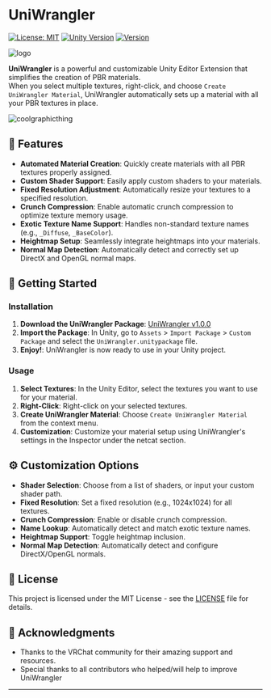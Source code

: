 # UniWrangler

[![License: MIT](https://img.shields.io/badge/License-MIT-yellow.svg)](https://opensource.org/licenses/MIT)
[![Unity Version](https://img.shields.io/badge/Unity-2019.3%2B-blue.svg)](https://unity.com/releases/2019-lts)
[![Version](https://img.shields.io/badge/Version-1.0.0-brightgreen.svg)](https://github.com/netcatvr/UniWrangler/releases)

![logo](https://data.netcat.moe/UniWranglerLogo600x112.png)

**UniWrangler** is a powerful and customizable Unity Editor Extension that simplifies the creation of PBR materials. </br>
When you select multiple textures, right-click, and choose `Create UniWrangler Material`,
UniWrangler automatically sets up a material with all your PBR textures in place.

![coolgraphicthing](https://data.netcat.moe/uniwrangler_setup.webp)

## 🎨 Features

- **Automated Material Creation**: Quickly create materials with all PBR textures properly assigned.
- **Custom Shader Support**: Easily apply custom shaders to your materials.
- **Fixed Resolution Adjustment**: Automatically resize your textures to a specified resolution.
- **Crunch Compression**: Enable automatic crunch compression to optimize texture memory usage.
- **Exotic Texture Name Support**: Handles non-standard texture names (e.g., `_Diffuse`, `_BaseColor`).
- **Heightmap Setup**: Seamlessly integrate heightmaps into your materials.
- **Normal Map Detection**: Automatically detect and correctly set up DirectX and OpenGL normal maps.

## 🚀 Getting Started

### Installation

1. **Download the UniWrangler Package**: [UniWrangler v1.0.0](https://github.com/netcatvr/UniWrangler/releases/download/release/UniWrangler_Release_1.0.0.unitypackage)
2. **Import the Package**: In Unity, go to `Assets` > `Import Package` > `Custom Package` and select the `UniWrangler.unitypackage` file.
3. **Enjoy!**: UniWrangler is now ready to use in your Unity project.

### Usage

1. **Select Textures**: In the Unity Editor, select the textures you want to use for your material.
2. **Right-Click**: Right-click on your selected textures.
3. **Create UniWrangler Material**: Choose `Create UniWrangler Material` from the context menu.
4. **Customization**: Customize your material setup using UniWrangler's settings in the Inspector under the netcat section.

## ⚙️ Customization Options

- **Shader Selection**: Choose from a list of shaders, or input your custom shader path.
- **Fixed Resolution**: Set a fixed resolution (e.g., 1024x1024) for all textures.
- **Crunch Compression**: Enable or disable crunch compression.
- **Name Lookup**: Automatically detect and match exotic texture names.
- **Heightmap Support**: Toggle heightmap inclusion.
- **Normal Map Detection**: Automatically detect and configure DirectX/OpenGL normals.

## 📝 License

This project is licensed under the MIT License - see the [LICENSE](LICENSE) file for details.

## 🙏 Acknowledgments

- Thanks to the VRChat community for their amazing support and resources.
- Special thanks to all contributors who helped/will help to improve UniWrangler

---


